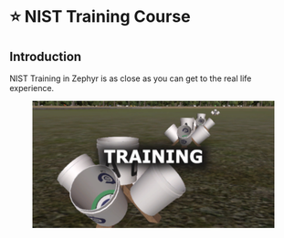 # ⭐ NIST Training Course

## Introduction

NIST Training in Zephyr is as close as you can get to the real life experience.

<figure><img src="../../../.gitbook/assets/image (68).png" alt=""><figcaption></figcaption></figure>
